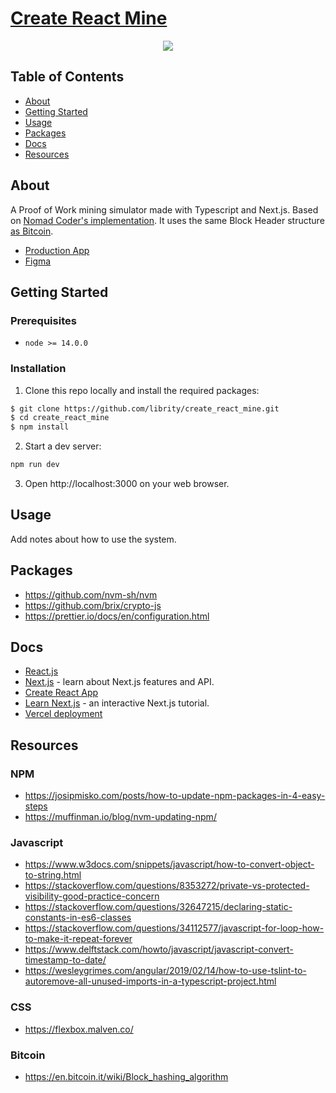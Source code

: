 # [Create React Mine](https://create-react-mine.vercel.app/)

<p align="center">
  <img src=".github/">
</p>

## Table of Contents

- [About](#about)
- [Getting Started](#getting_started)
- [Usage](#usage)
- [Packages](#packages)
- [Docs](#docs)
- [Resources](#resources)

## About <a name = "about"></a>

A Proof of Work mining simulator made with Typescript and Next.js.
Based on [Nomad Coder's implementation](https://mining-simulator.netlify.app/).
It uses the same Block Header structure
[as Bitcoin](https://en.bitcoin.it/wiki/Block_hashing_algorithm).

- [Production App](https://create-react-mine.vercel.app/)
- [Figma](https://www.figma.com/file/d4ZQuLT7CVqr161wB1yAzX/Create-React-Mine?node-id=0%3A1)

## Getting Started <a name = "getting_started"></a>

### Prerequisites

- `node >= 14.0.0`

### Installation

1. Clone this repo locally and install the required packages:

```bash
$ git clone https://github.com/librity/create_react_mine.git
$ cd create_react_mine
$ npm install
```

2. Start a dev server:

```bash
npm run dev
```

3. Open http://localhost:3000 on your web browser.

## Usage <a name = "usage"></a>

Add notes about how to use the system.

## Packages <a name = "packages"></a>

- https://github.com/nvm-sh/nvm
- https://github.com/brix/crypto-js
- https://prettier.io/docs/en/configuration.html

## Docs <a name = "docs"></a>

- [React.js](https://reactjs.org/docs/getting-started.html)
- [Next.js](https://nextjs.org/docs) - learn about Next.js features and API.
- [Create React App](https://create-react-app.dev/docs/getting-started)
- [Learn Next.js](https://nextjs.org/learn) - an interactive Next.js tutorial.
- [Vercel deployment](https://nextjs.org/docs/deployment)

## Resources <a name = "resources"></a>

### NPM

- https://josipmisko.com/posts/how-to-update-npm-packages-in-4-easy-steps
- https://muffinman.io/blog/nvm-updating-npm/

### Javascript

- https://www.w3docs.com/snippets/javascript/how-to-convert-object-to-string.html
- https://stackoverflow.com/questions/8353272/private-vs-protected-visibility-good-practice-concern
- https://stackoverflow.com/questions/32647215/declaring-static-constants-in-es6-classes
- https://stackoverflow.com/questions/34112577/javascript-for-loop-how-to-make-it-repeat-forever
- https://www.delftstack.com/howto/javascript/javascript-convert-timestamp-to-date/
- https://wesleygrimes.com/angular/2019/02/14/how-to-use-tslint-to-autoremove-all-unused-imports-in-a-typescript-project.html

### CSS

- https://flexbox.malven.co/

### Bitcoin

- https://en.bitcoin.it/wiki/Block_hashing_algorithm
